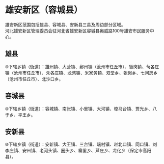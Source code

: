# 雄安新区（容城县）  
雄安新区范围包括雄县、容城县、安新县三县及周边部分区域。   
河北雄安新区管理委员会驻河北省雄安新区容城县奥威路100号雄安市民服务中心。   

## 雄县
🌐下辖乡镇（街道）：雄州镇、大营镇、鄚州镇（沧州市任丘市）、昝岗镇、苟各庄镇（沧州市任丘市）、朱各庄镇、龙湾镇、米家务镇、双堂乡、张岗乡、七间房乡（沧州市任丘市）、北沙口乡。  
  
## 容城县  
🌐下辖乡镇（街道）：容城镇、南张镇、小里镇、大河镇、晾马台镇、贾光乡、八于乡、平王乡。  
  
## 安新县  
🌐下辖乡镇（街道）：安新镇、大王镇、三台镇、端村镇、赵北口镇、同口镇、刘李庄镇、安州镇、老河头镇、圈头乡、寨里乡、芦庄乡、龙化乡（保定市高阳县）。